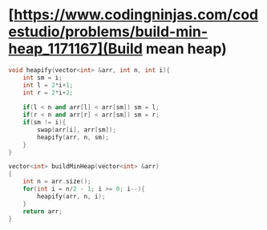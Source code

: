 # [https://www.codingninjas.com/codestudio/problems/build-min-heap_1171167](Build mean heap)

```cpp
void heapify(vector<int> &arr, int n, int i){
    int sm = i;
    int l = 2*i+1;
    int r = 2*i+2;
    
    if(l < n and arr[l] < arr[sm]) sm = l;
    if(r < n and arr[r] < arr[sm]) sm = r;
    if(sm != i){
        swap(arr[i], arr[sm]);
        heapify(arr, n, sm);
    }
}

vector<int> buildMinHeap(vector<int> &arr)
{
    int n = arr.size();
    for(int i = n/2 - 1; i >= 0; i--){
        heapify(arr, n, i);
    }
    return arr;
}
```